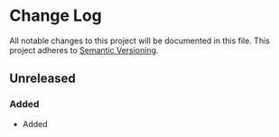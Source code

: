# Change Log
All notable changes to this project will be documented in this file.
This project adheres to [Semantic Versioning](http://semver.org/).

## Unreleased
### Added
- Added
